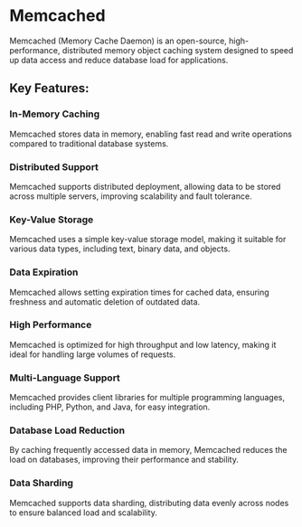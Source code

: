 # Memcached
Memcached (Memory Cache Daemon) is an open-source, high-performance, distributed memory object caching system designed to speed up data access and reduce database load for applications.

## Key Features:
### In-Memory Caching
Memcached stores data in memory, enabling fast read and write operations compared to traditional database systems.

### Distributed Support
Memcached supports distributed deployment, allowing data to be stored across multiple servers, improving scalability and fault tolerance.

### Key-Value Storage
Memcached uses a simple key-value storage model, making it suitable for various data types, including text, binary data, and objects.

### Data Expiration
Memcached allows setting expiration times for cached data, ensuring freshness and automatic deletion of outdated data.

### High Performance
Memcached is optimized for high throughput and low latency, making it ideal for handling large volumes of requests.

### Multi-Language Support
Memcached provides client libraries for multiple programming languages, including PHP, Python, and Java, for easy integration.

### Database Load Reduction
By caching frequently accessed data in memory, Memcached reduces the load on databases, improving their performance and stability.

### Data Sharding
Memcached supports data sharding, distributing data evenly across nodes to ensure balanced load and scalability.